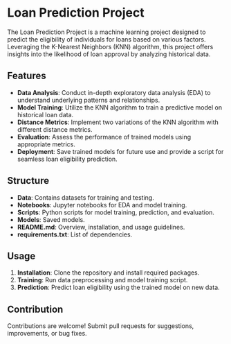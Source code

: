 # Loan Prediction Project

The Loan Prediction Project is a machine learning project designed to predict the eligibility of individuals for loans based on various factors. Leveraging the K-Nearest Neighbors (KNN) algorithm, this project offers insights into the likelihood of loan approval by analyzing historical data.

## Features

- **Data Analysis**: Conduct in-depth exploratory data analysis (EDA) to understand underlying patterns and relationships.
- **Model Training**: Utilize the KNN algorithm to train a predictive model on historical loan data.
- **Distance Metrics**: Implement two variations of the KNN algorithm with different distance metrics.
- **Evaluation**: Assess the performance of trained models using appropriate metrics.
- **Deployment**: Save trained models for future use and provide a script for seamless loan eligibility prediction.

## Structure

- **Data**: Contains datasets for training and testing.
- **Notebooks**: Jupyter notebooks for EDA and model training.
- **Scripts**: Python scripts for model training, prediction, and evaluation.
- **Models**: Saved models.
- **README.md**: Overview, installation, and usage guidelines.
- **requirements.txt**: List of dependencies.

## Usage

1. **Installation**: Clone the repository and install required packages.
2. **Training**: Run data preprocessing and model training script.
3. **Prediction**: Predict loan eligibility using the trained model on new data.

## Contribution

Contributions are welcome! Submit pull requests for suggestions, improvements, or bug fixes.
